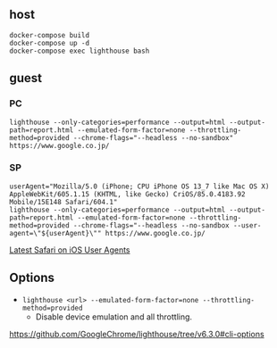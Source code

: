 ## host

```shell
docker-compose build
docker-compose up -d
docker-compose exec lighthouse bash
```

## guest

### PC

```shell
lighthouse --only-categories=performance --output=html --output-path=report.html --emulated-form-factor=none --throttling-method=provided --chrome-flags="--headless --no-sandbox" https://www.google.co.jp/
```

### SP

```shell
userAgent="Mozilla/5.0 (iPhone; CPU iPhone OS 13_7 like Mac OS X) AppleWebKit/605.1.15 (KHTML, like Gecko) CriOS/85.0.4183.92 Mobile/15E148 Safari/604.1"
lighthouse --only-categories=performance --output=html --output-path=report.html --emulated-form-factor=none --throttling-method=provided --chrome-flags="--headless --no-sandbox --user-agent=\"${userAgent}\"" https://www.google.co.jp/
```

[Latest Safari on iOS User Agents](https://www.whatismybrowser.com/guides/the-latest-user-agent/safari)

## Options

- `lighthouse <url> --emulated-form-factor=none --throttling-method=provided`
  - Disable device emulation and all throttling.

https://github.com/GoogleChrome/lighthouse/tree/v6.3.0#cli-options
